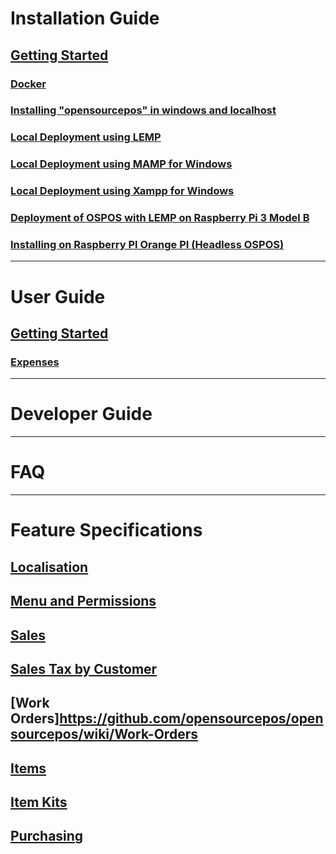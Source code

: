 # Installation Guide

## [Getting Started](https://github.com/opensourcepos/opensourcepos/wiki/DOCS-USERS-Getting-Started-installations#local-docker-install)
### [Docker](https://github.com/opensourcepos/opensourcepos/wiki/DOCS-USERS-Extras-for-Docker-cloud-maintenance)
### [Installing "opensourcepos" in windows and localhost](https://github.com/opensourcepos/opensourcepos/wiki/Installing-%22opensourcepos%22-in-windows-and-localhost)
### [Local Deployment using LEMP](https://github.com/opensourcepos/opensourcepos/wiki/Local-Deployment-using-LEMP)
### [Local Deployment using MAMP for Windows](https://github.com/opensourcepos/opensourcepos/wiki/Local-Deployment-using-MAMP-for-Windows)
### [Local Deployment using Xampp for Windows](https://github.com/opensourcepos/opensourcepos/wiki/OSPOS-using-Xampp-(recommended-for-testing-or-local-use-only).)
### [Deployment of OSPOS with LEMP on Raspberry Pi 3 Model B](https://github.com/opensourcepos/opensourcepos/wiki/OSPOS-EXTRAS-Deployment-of-OSPOS-with-LEMP-on-Raspberry-Pi-3-Model-B)
### [Installing on Raspberry PI Orange PI (Headless OSPOS)](https://github.com/opensourcepos/opensourcepos/wiki/Installing-on-Raspberry-PI---Orange-PI-(Headless-OSPOS))

***

# User Guide

## [Getting Started](https://github.com/opensourcepos/opensourcepos/wiki/DOCS-USERS-Getting-Started-usage)
### [Expenses](https://github.com/opensourcepos/opensourcepos/wiki/DOCS-USERS-Expenses)

***

# Developer Guide

***

# FAQ

***

# Feature Specifications

## [Localisation](https://github.com/opensourcepos/opensourcepos/wiki/Localisation-support)
## [Menu and Permissions](https://github.com/opensourcepos/opensourcepos/wiki/Menu-and-Permissions)
## [Sales](https://github.com/opensourcepos/opensourcepos/wiki/Sales)
## [Sales Tax by Customer](https://github.com/opensourcepos/opensourcepos/wiki/Sales-Tax-by-Customer)
## [Work Orders]https://github.com/opensourcepos/opensourcepos/wiki/Work-Orders
## [Items](https://github.com/opensourcepos/opensourcepos/wiki/Items)
## [Item Kits](https://github.com/opensourcepos/opensourcepos/wiki/Item-Kits)
## [Purchasing](https://github.com/opensourcepos/opensourcepos/wiki/Purchasing)
